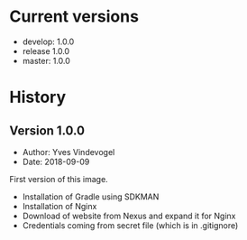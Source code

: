 # Current versions

- develop: 1.0.0
- release 1.0.0
- master: 1.0.0

# History

## Version 1.0.0

- Author: Yves Vindevogel
- Date: 2018-09-09

First version of this image.

- Installation of Gradle using SDKMAN
- Installation of Nginx
- Download of website from Nexus and expand it for Nginx
- Credentials coming from secret file (which is in .gitignore)
